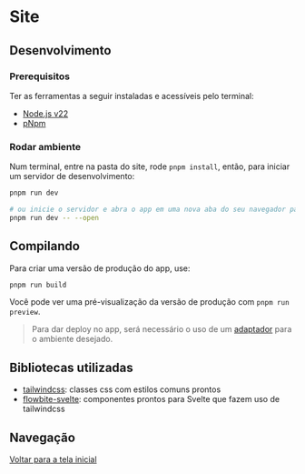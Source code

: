 # Site

## Desenvolvimento

### Prerequisitos

Ter as ferramentas a seguir instaladas e acessíveis pelo terminal:

* [Node.js v22](https://nodejs.org/)
* [pNpm](https://pnpm.io/)

### Rodar ambiente

Num terminal, entre na pasta do site, rode `pnpm install`, então, para iniciar um servidor de desenvolvimento:

```bash
pnpm run dev

# ou inicie o servidor e abra o app em uma nova aba do seu navegador padrão
pnpm run dev -- --open
```

## Compilando

Para criar uma versão de produção do app, use:

```bash
pnpm run build
```

Você pode ver uma pré-visualização da versão de produção com `pnpm run preview`.

> Para dar deploy no app, será necessário o uso de um [adaptador](https://svelte.dev/docs/kit/adapters) para o ambiente desejado.

## Bibliotecas utilizadas

* [tailwindcss](https://tailwindcss.com/docs/): classes css com estilos comuns prontos
* [flowbite-svelte](https://flowbite-svelte.com/docs/components/accordion): componentes prontos para Svelte que fazem uso de tailwindcss

## Navegação

[Voltar para a tela inicial](../README.md)
